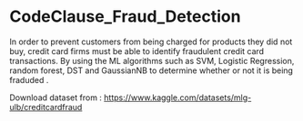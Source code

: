 # CodeClause_Fraud_Detection
In order to prevent customers from being charged for products they did not buy, credit card firms must be able to identify fraudulent credit card transactions. By using the ML algorithms such as SVM, Logistic Regression, random forest, DST and GaussianNB to determine whether or not it is being fraduded .

Download dataset from : https://www.kaggle.com/datasets/mlg-ulb/creditcardfraud